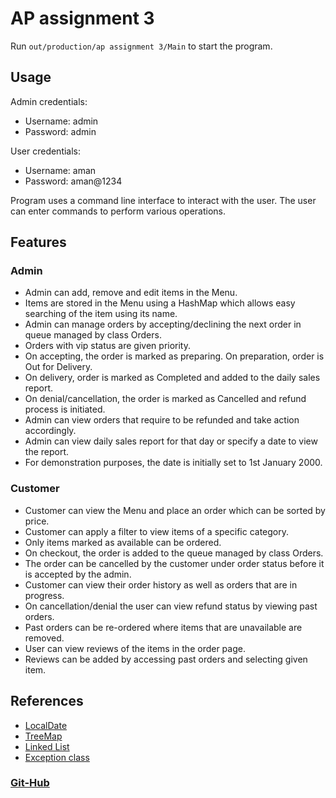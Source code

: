# AP assignment 3

Run `out/production/ap assignment 3/Main` to start the program.

## Usage
Admin credentials:
- Username: admin
- Password: admin

User credentials:
- Username: aman
- Password: aman@1234

Program uses a command line interface to interact with the user.
The user can enter commands to perform various operations.

## Features
### Admin
- Admin can add, remove and edit items in the Menu.
- Items are stored in the Menu using a HashMap which allows easy searching of the item using its name.
- Admin can manage orders by accepting/declining the next order in queue managed by class Orders.
- Orders with vip status are given priority.
- On accepting, the order is marked as preparing. On preparation, order is Out for Delivery.
- On delivery, order is marked as Completed and added to the daily sales report.
- On denial/cancellation, the order is marked as Cancelled and refund process is initiated.
- Admin can view orders that require to be refunded and take action accordingly.
- Admin can view daily sales report for that day or specify a date to view the report.
- For demonstration purposes, the date is initially set to 1st January 2000.

### Customer
- Customer can view the Menu and place an order which can be sorted by price.
- Customer can apply a filter to view items of a specific category.
- Only items marked as available can be ordered.
- On checkout, the order is added to the queue managed by class Orders.
- The order can be cancelled by the customer under order status before it is accepted by the admin.
- Customer can view their order history as well as orders that are in progress.
- On cancellation/denial the user can view refund status by viewing past orders.
- Past orders can be re-ordered where items that are unavailable are removed.
- User can view reviews of the items in the order page.
- Reviews can be added by accessing past orders and selecting given item.

## References
- [LocalDate](https://www.geeksforgeeks.org/java-time-localdate-class-in-java/)
- [TreeMap](https://docs.oracle.com/javase/8/docs/api/java/util/TreeMap.html)
- [Linked List](https://docs.oracle.com/javase/8/docs/api/java/util/LinkedList.html)
- [Exception class](https://stackoverflow.com/questions/8423700/how-to-create-a-custom-exception-type-in-java)

### [Git-Hub](https://github.com/pride-k/ap-assignment-3/) 